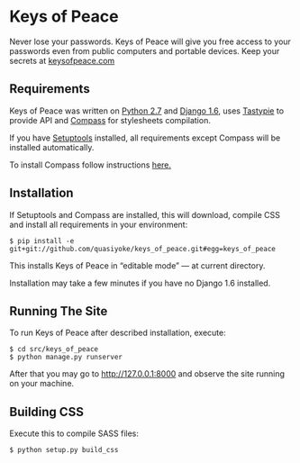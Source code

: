 # Keys of Peace

Never lose your passwords. Keys of Peace will give you free access to your passwords even from public computers and portable devices. Keep your secrets at [keysofpeace.com][1]

## Requirements

Keys of Peace was written on [Python 2.7][2] and [Django 1.6][3], uses [Tastypie][4] to provide API and [Compass][5] for stylesheets compilation.

If you have [Setuptools][6] installed, all requirements except Compass will be installed automatically.

To install Compass follow instructions [here.][7]

## Installation

If Setuptools and Compass are installed, this will download, compile CSS and install all requirements in your environment:

    $ pip install -e git+git://github.com/quasiyoke/keys_of_peace.git#egg=keys_of_peace
    
This installs Keys of Peace in &ldquo;editable mode&rdquo; &mdash; at current directory.

Installation may take a few minutes if you have no Django 1.6 installed.
    
## Running The Site

To run Keys of Peace after described installation, execute:

    $ cd src/keys_of_peace
    $ python manage.py runserver

After that you may go to http://127.0.0.1:8000 and observe the site running on your machine.

## Building CSS

Execute this to compile SASS files:

    $ python setup.py build_css


  [1]: http://keysofpeace.com
  [2]: http://www.python.org/
  [3]: https://www.djangoproject.com/
  [4]: http://tastypieapi.org/
  [5]: http://compass-style.org/
  [6]: https://pypi.python.org/pypi/setuptools/
  [7]: http://compass-style.org/install/
